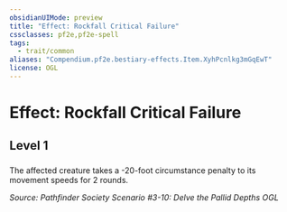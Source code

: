 ```yaml
---
obsidianUIMode: preview
title: "Effect: Rockfall Critical Failure"
cssclasses: pf2e,pf2e-spell
tags:
  - trait/common
aliases: "Compendium.pf2e.bestiary-effects.Item.XyhPcnlkg3mGqEwT"
license: OGL
---
```

# Effect: Rockfall Critical Failure
## Level 1
### 






The affected creature takes a -20-foot circumstance penalty to its movement speeds for 2 rounds.

*Source: Pathfinder Society Scenario #3-10: Delve the Pallid Depths*
*OGL*